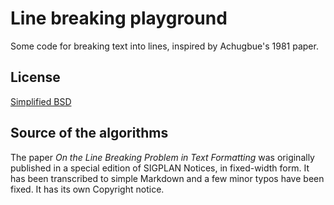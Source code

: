 # Line breaking playground

Some code for breaking text into lines, inspired by Achugbue's 1981
paper.

## License
[Simplified BSD](LICENSE)

## Source of the algorithms

The paper _On the Line Breaking Problem in Text Formatting_ was
originally published in a special edition of SIGPLAN Notices, in
fixed-width form. It has been transcribed to simple Markdown and a few
minor typos have been fixed.
It has its own Copyright notice.

